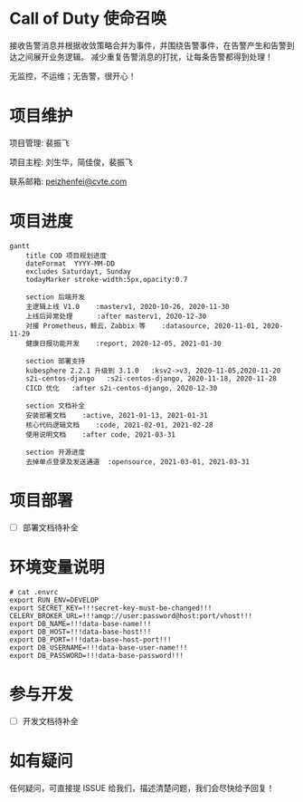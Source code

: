 # Call of Duty 使命召唤

接收告警消息并根据收敛策略合并为事件，并围绕告警事件，在告警产生和告警到达之间展开业务逻辑。
减少重复告警消息的打扰，让每条告警都得到处理！

无监控，不运维；无告警，很开心！

# 项目维护
项目管理: 裴振飞

项目主程: 刘生华，简佳俊，裴振飞

联系邮箱: peizhenfei@cvte.com

# 项目进度

```mermaid
gantt
    title COD 项目规划进度
    dateFormat  YYYY-MM-DD
    excludes Saturdayt, Sunday
    todayMarker stroke-width:5px,opacity:0.7

    section 后端开发
    主逻辑上线 V1.0    :masterv1, 2020-10-26, 2020-11-30
    上线后异常处理      :after masterv1, 2020-12-30
    对接 Prometheus，鲸云，Zabbix 等    :datasource, 2020-11-01, 2020-11-29
    健康日报功能开发    :report, 2020-12-05, 2021-01-30

    section 部署支持
    kubesphere 2.2.1 升级到 3.1.0   :ksv2->v3, 2020-11-05,2020-11-20
    s2i-centos-django   :s2i-centos-django, 2020-11-18, 2020-11-28
    CICD 优化   :after s2i-centos-django, 2020-12-30

    section 文档补全
    安装部署文档    :active, 2021-01-13, 2021-01-31
    核心代码逻辑文档    :code, 2021-02-01, 2021-02-28
    使用说明文档    :after code, 2021-03-31
    
    section 开源进度
    去掉单点登录及发送通道  :opensource, 2021-03-01, 2021-03-31
```

# 项目部署

- [ ] 部署文档待补全

# 环境变量说明

```
# cat .envrc
export RUN_ENV=DEVELOP
export SECRET_KEY=!!!secret-key-must-be-changed!!!
CELERY_BROKER_URL=!!!amqp://user:password@host:port/vhost!!!
export DB_NAME=!!!data-base-name!!!
export DB_HOST=!!!data-base-host!!!
export DB_PORT=!!!data-base-host-port!!!
export DB_USERNAME=!!!data-base-user-name!!!
export DB_PASSWORD=!!!data-base-password!!!
```

# 参与开发

- [ ] 开发文档待补全

# 如有疑问

任何疑问，可直接提 ISSUE 给我们，描述清楚问题，我们会尽快给予回复！